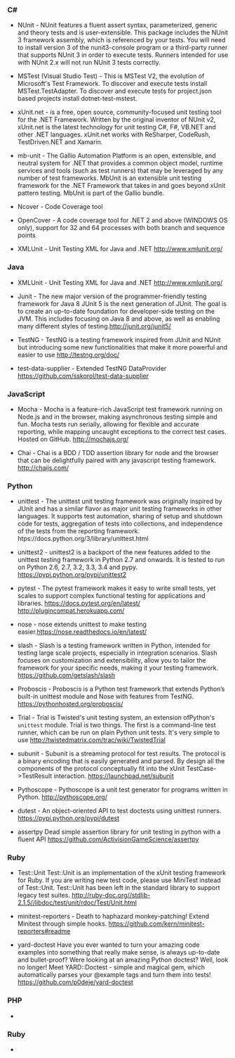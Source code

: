 ### C# 
* NUnit - NUnit features a fluent assert syntax, parameterized, generic and theory tests and is user-extensible.
This package includes the NUnit 3 framework assembly, which is referenced by your tests. You will need to install version 3 of the nunit3-console program or a third-party runner that supports NUnit 3 in order to execute tests. Runners intended for use with NUnit 2.x will not run NUnit 3 tests correctly.

* MSTest (Visual Studio Test) - This is MSTest V2, the evolution of Microsoft's Test Framework.
To discover and execute tests install MSTest.TestAdapter. 
To discover and execute tests for project.json based projects install dotnet-test-mstest.

* xUnit.net - is a free, open source, community-focused unit testing tool for the .NET Framework. Written by the original inventor of NUnit v2, xUnit.net is the latest technology for unit testing C#, F#, VB.NET and other .NET languages. xUnit.net works with ReSharper, CodeRush, TestDriven.NET and Xamarin.

* mb-unit - The Gallio Automation Platform is an open, extensible, and neutral system for .NET that provides a common object model, runtime services and tools (such as test runners) that may be leveraged by any number of test frameworks.
MbUnit is an extensible unit testing framework for the .NET Framework that takes in and goes beyond xUnit pattern testing. MbUnit is part of the Gallio bundle.

* Ncover - Code Coverage tool

* OpenCover - A code coverage tool for .NET 2 and above (WINDOWS OS only), support for 32 and 64 processes with both branch and sequence points 

* XMLUnit - Unit Testing XML for Java and .NET http://www.xmlunit.org/

### Java 
* XMLUnit - Unit Testing XML for Java and .NET http://www.xmlunit.org/

* Junit - The new major version of the programmer-friendly testing framework for Java 8 JUnit 5 is the next generation of JUnit. The goal is to create an up-to-date foundation for developer-side testing on the JVM. This includes focusing on Java 8 and above, as well as enabling many different styles of testing.http://junit.org/junit5/

* TestNG - TestNG is a testing framework inspired from JUnit and NUnit but introducing some new functionalities that make it more powerful and easier to use http://testng.org/doc/ 

* test-data-supplier - Extended TestNG DataProvider https://github.com/sskorol/test-data-supplier

### JavaScript 
* Mocha - Mocha is a feature-rich JavaScript test framework running on Node.js and in the browser, making asynchronous testing simple and fun. Mocha tests run serially, allowing for flexible and accurate reporting, while mapping uncaught exceptions to the correct test cases. Hosted on GitHub. http://mochajs.org/

* Chai - Chai is a BDD / TDD assertion library for node and the browser that can be delightfully paired with any javascript testing framework. http://chaijs.com/

### Python 
* unittest - The unittest unit testing framework was originally inspired by JUnit and has a similar flavor as major unit testing frameworks in other languages. It supports test automation, sharing of setup and shutdown code for tests, aggregation of tests into collections, and independence of the tests from the reporting framework. htps://docs.python.org/3/library/unittest.html

* unittest2 - unittest2 is a backport of the new features added to the unittest testing framework in Python 2.7 and onwards. It is tested to run on Python 2.6, 2.7, 3.2, 3.3, 3.4 and pypy. https://pypi.python.org/pypi/unittest2

* pytest - The pytest framework makes it easy to write small tests, yet scales to support complex functional testing for applications and libraries. https://docs.pytest.org/en/latest/
http://plugincompat.herokuapp.com/

* nose - nose extends unittest to make testing easier.https://nose.readthedocs.io/en/latest/

* slash - Slash is a testing framework written in Python, intended for testing large scale projects, especially in integration scenarios. Slash focuses on customization and extensibility, allow you to tailor the framework for your specific needs, making it your testing framework. https://github.com/getslash/slash

* Proboscis - Proboscis is a Python test framework that extends Python’s built-in unittest module and Nose with features from TestNG. https://pythonhosted.org/proboscis/

* Trial - Trial is Twisted's unit testing system, an extension of ​Python's `unittest` module.
Trial is two things. The first is a command-line test runner, which can be run on plain Python unit tests. It's very simple to use http://twistedmatrix.com/trac/wiki/TwistedTrial

* subunit - Subunit is a streaming protocol for test results. The protocol is a binary encoding that is easily generated and parsed. By design all the components of the protocol conceptually fit into the xUnit TestCase->TestResult interaction. https://launchpad.net/subunit

* Pythoscope - Pythoscope is a unit test generator for programs written in Python. http://pythoscope.org/

* dutest - An object-oriented API to test doctests using unittest runners. https://pypi.python.org/pypi/dutest

* assertpy Dead simple assertion library for unit testing in python with a fluent API  https://github.com/ActivisionGameScience/assertpy

### Ruby 
* Test::Unit Test::Unit is an implementation of the xUnit testing framework for Ruby.
If you are writing new test code, please use MiniTest instead of Test::Unit.
Test::Unit has been left in the standard library to support legacy test suites. http://ruby-doc.org//stdlib-2.1.5//libdoc/test/unit/rdoc/Test/Unit.html

* minitest-reporters - Death to haphazard monkey-patching! Extend Minitest through simple hooks. https://github.com/kern/minitest-reporters#readme 

* yard-doctest Have you ever wanted to turn your amazing code examples into something that really make sense, is always up-to-date and bullet-proof? Were looking at an amazing Python doctest? Well, look no longer!
Meet YARD::Doctest - simple and magical gem, which automatically parses your @example tags and turn them into tests! https://github.com/p0deje/yard-doctest

### PHP 
*

### Ruby 
*
